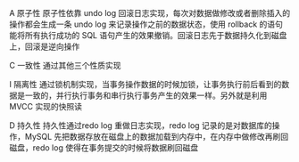 
A 原子性
原子性依靠 undo log 回滚日志实现，每次对数据做修改或者删除插入的操作都会生成一条 undo log 来记录操作之前的数据状态，使用 rollback 的语句能将所有执行成功的 SQL 语句产生的效果撤销。回滚日志先于数据持久化到磁盘上，回滚是逆向操作

C 一致性
通过其他三个性质实现

I 隔离性
通过锁机制实现，当事务操作数据的时候加锁，让事务执行前后看到的数据是一致的，并行执行事务和串行执行事务产生的效果一样。另外就是利用 MVCC 实现的快照读

D 持久性
持久性通过redo log 重做日志实现，redo log 记录的是对数据库的操作，MySQL 先把数据存放在磁盘上的数据加载到内存中，在内存中做修改再刷回磁盘，redo log 使得在事务提交的时候将数据刷回磁盘
